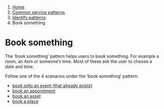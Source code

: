 1.  [Home](/)
2.	[Common service patterns](/common-service-patterns/overview)
3.  [Identify patterns](/common-service-patterns/identify-patterns)
4.  Book something

# Book something
The ‘book something’ pattern helps users to book something. For example a room, an item or someone’s time. Most of these ask the user to choose a date and time.

Follow one of the 4 scenarios under the ‘book something’ pattern:

* [book onto an event (that already exists)](/common-service-patterns/service-patterns/book-something/book-onto-an-event-that-already-exists/overview)
* [book an appointment](/common-service-patterns/service-patterns/book-something/book-an-appointment/overview)
* [book an asset](/common-service-patterns/service-patterns/book-something/book-an-asset/overview)
* [book a place](/common-service-patterns/service-patterns/book-something/book-a-place/overview)
